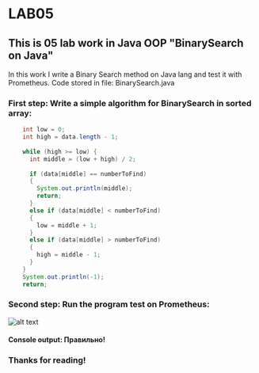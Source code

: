 # LAB05
## This is 05 lab work in Java OOP "BinarySearch on Java"
In this work I write a Binary Search method on Java lang and test it with Prometheus.
Code stored in file: BinarySearch.java

### First step: Write a simple algorithm for BinarySearch in sorted array:
```java
    int low = 0; 
    int high = data.length - 1; 
    
    while (high >= low) { 
      int middle = (low + high) / 2;
      
      if (data[middle] == numberToFind) 
      {
        System.out.println(middle);
        return; 
      } 
      else if (data[middle] < numberToFind) 
      { 
        low = middle + 1; 
      } 
      else if (data[middle] > numberToFind) 
      { 
        high = middle - 1; 
      } 
    } 
    System.out.println(-1);
    return;
```
### Second step: Run the program test on Prometheus:

![alt text][screen]

[screen]: https://github.com/skrix/University-works/blob/master/OOP/Lab_06/screen.png "Approved!"

#### Console output: Правильно!

### Thanks for reading!
